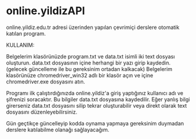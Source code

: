 # online.yildizAPI
online.yildiz.edu.tr adresi üzerinden yapılan çevrimiçi derslere otomatik katılan program.

KULLANIM:

Belgelerim klasörünüzde program.txt ve data.txt isimli iki text dosyası oluşturun.
data.txt dosyasının içine herhangi bir yazı girip kaydedin. (gelecek güncelleme ile bu gereksinim ortadan kalkacak)
Belgelerim klasörünüze chromedriver_win32 adlı bir klasör açın ve içine chromedriver.exe dosyasını atın.

Programı ilk çalıştırdığınızda online.yildiz'a giriş yaptığınız kullanıcı adı ve şifrenizi soracaktır.
Bu bilgiler data.txt dosyasına kaydedilir. Eğer yanlış bilgi girerseniz data.txt dosyasını silip tekrar oluşturabilir veya direkt olarak text dosyasını düzenleyebilirsiniz.

Gün geçtikçe güncelleyip kodda oynama yapmaya gereksinim duymadan derslere katılabilme olanağı sağlayacağım.
